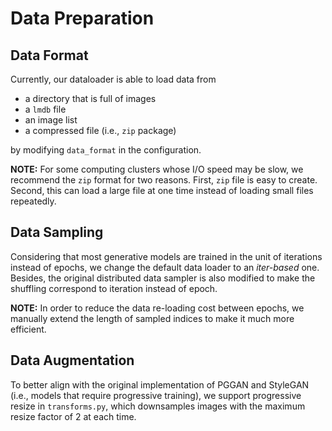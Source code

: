 # Data Preparation

## Data Format

Currently, our dataloader is able to load data from

- a directory that is full of images
- a `lmdb` file
- an image list
- a compressed file (i.e., `zip` package)

by modifying `data_format` in the configuration.

**NOTE:** For some computing clusters whose I/O speed may be slow, we recommend the `zip` format for two reasons. First, `zip` file is easy to create. Second, this can load a large file at one time instead of loading small files repeatedly.

## Data Sampling

Considering that most generative models are trained in the unit of iterations instead of epochs, we change the default data loader to an *iter-based* one. Besides, the original distributed data sampler is also modified to make the shuffling correspond to iteration instead of epoch.

**NOTE:** In order to reduce the data re-loading cost between epochs, we manually extend the length of sampled indices to make it much more efficient.

## Data Augmentation

To better align with the original implementation of PGGAN and StyleGAN (i.e., models that require progressive training), we support progressive resize in `transforms.py`, which downsamples images with the maximum resize factor of 2 at each time.

